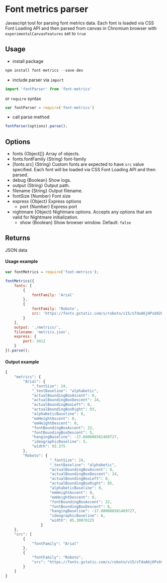 # Font metrics parser

Javascript tool for parsing font metrics data.
Each font is loaded via CSS Font Loading API and then parsed from canvas in Chromium browser with `experimentalCanvasFeatures` set to `true`

## Usage
- install package
```javascript
npm install font-metrics --save-dev
```
- include parser via `import`
```javascript
import 'fontParser' from 'font-metrics'
```
 or `require` syntax
```javascript
var fontParser = require('font-metrics')
```
- call parse method
```javascript
fontParser(options).parse();
```

## Options
* fonts {Object[]} Array of objects.
* fonts.fontFamily {String} font-family
* [fonts.src] {String} Custom fonts are expected to have `src` value specified. Each font will be loaded via CSS Font Loading API and then parsed.
* debug {Boolean} Show logs.
* output {String} Output path.
* filename {String} Output filename.
* fontSize {Number} Font size
* express {Object} Express options
  * port {Number} Express port
* nightmare {Object} Nightmare options. Accepts any options that are valid for Nightmare initialization.
  * show {Boolean} Show browser window. Default: `false`

## Returns
JSON data

#### Usage example

```javascript
var fontMetrics = require('font-metrics');

fontMetrics({
	fonts: [
		{
			fontFamily: 'Arial'
		},
		{
			fontFamily: 'Roboto',
			src: 'https://fonts.gstatic.com/s/roboto/v15/sTdaA6j0Psb920Vjv-mrzH-_kf6ByYO6CLYdB4HQE-Y.woff2'
		}
	],
	output: './metrics/',
	filename: 'metrics.json',
	express: {
		port: 3412
	}
}).parse();
```

#### Output example
```javascript
{
    "metrics": {
        "Arial": {
            "_fontSize": 24,
            "_textBaseline": "alphabetic",
            "actualBoundingBoxAscent": 0,
            "actualBoundingBoxDescent": 24,
            "actualBoundingBoxLeft": 0,
            "actualBoundingBoxRight": 93,
            "alphabeticBaseline": 0,
            "emHeightAscent": 0,
            "emHeightDescent": 0,
            "fontBoundingBoxAscent": 22,
            "fontBoundingBoxDescent": 5,
            "hangingBaseline": -17.600000381469727,
            "ideographicBaseline": 5,
            "width": 93.375
        },
        "Roboto": {
                    "_fontSize": 24,
                    "_textBaseline": "alphabetic",
                    "actualBoundingBoxAscent": 0,
                    "actualBoundingBoxDescent": 24,
                    "actualBoundingBoxLeft": 0,
                    "actualBoundingBoxRight": 85,
                    "alphabeticBaseline": 0,
                    "emHeightAscent": 0,
                    "emHeightDescent": 0,
                    "fontBoundingBoxAscent": 22,
                    "fontBoundingBoxDescent": 6,
                    "hangingBaseline": -17.600000381469727,
                    "ideographicBaseline": 6,
                    "width": 85.30078125
                }
    },
    "src": [
        {
            "fontFamily": "Arial"
        },
        {
			"fontFamily": "Roboto",
			"src": "https://fonts.gstatic.com/s/roboto/v15/sTdaA6j0Psb920Vjv-mrzH-_kf6ByYO6CLYdB4HQE-Y.woff2"
		}
    ]
}
```

